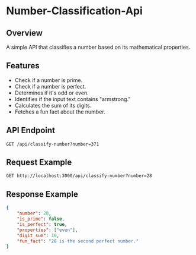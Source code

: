 # Number-Classification-Api

## Overview
A simple API that classifies a number based on its mathematical properties.

## Features
- Check if a number is prime.
- Check if a number is perfect.
- Determines if it's odd or even.
- Identifies if the input text contains "armstrong."
- Calculates the sum of its digits.
- Fetches a fun fact about the number.

## API Endpoint
```ssh
GET /api/classify-number?number=371
```
## Request Example
```ssh
GET http://localhost:3000/api/classify-number?number=28
```
## Response Example
```json
{
    "number": 28,
    "is_prime": false,
    "is_perfect": true,
    "properties": ["even"],
    "digit_sum": 10,
    "fun_fact": "28 is the second perfect number."
}
```
